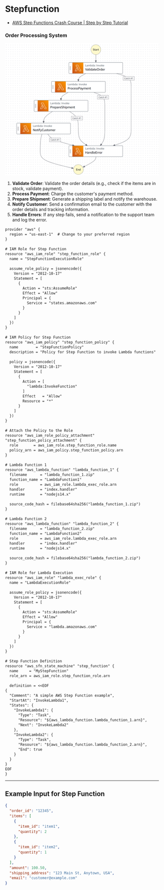 # Stepfunction
- [AWS Step Functions Crash Course | Step by Step Tutorial](https://youtu.be/jXxKRd_9nC0?si=_ogWY1HXfdUf9Wyd)

### Order Processing System
![stepfunction_order_processing.png](../diagrams/stepfunction_order_processing.png)
1. **Validate Order**: Validate the order details (e.g., check if the items are in stock, validate payment).
2. **Process Payment**: Charge the customer's payment method.
3. **Prepare Shipment**: Generate a shipping label and notify the warehouse.
4. **Notify Customer**: Send a confirmation email to the customer with the order details and tracking information.
5. **Handle Errors**: If any step fails, send a notification to the support team and log the error.


````hcl
provider "aws" {
  region = "us-east-1"  # Change to your preferred region
}

# IAM Role for Step Function
resource "aws_iam_role" "step_function_role" {
  name = "StepFunctionExecutionRole"

  assume_role_policy = jsonencode({
    Version = "2012-10-17"
    Statement = [
      {
        Action = "sts:AssumeRole"
        Effect = "Allow"
        Principal = {
          Service = "states.amazonaws.com"
        }
      }
    ]
  })
}

# IAM Policy for Step Function
resource "aws_iam_policy" "step_function_policy" {
  name        = "StepFunctionPolicy"
  description = "Policy for Step Function to invoke Lambda functions"

  policy = jsonencode({
    Version = "2012-10-17"
    Statement = [
      {
        Action = [
          "lambda:InvokeFunction"
        ]
        Effect   = "Allow"
        Resource = "*"
      }
    ]
  })
}

# Attach the Policy to the Role
resource "aws_iam_role_policy_attachment" "step_function_policy_attachment" {
  role       = aws_iam_role.step_function_role.name
  policy_arn = aws_iam_policy.step_function_policy.arn
}

# Lambda Function 1
resource "aws_lambda_function" "lambda_function_1" {
  filename      = "lambda_function_1.zip"
  function_name = "LambdaFunction1"
  role          = aws_iam_role.lambda_exec_role.arn
  handler       = "index.handler"
  runtime       = "nodejs14.x"

  source_code_hash = filebase64sha256("lambda_function_1.zip")
}

# Lambda Function 2
resource "aws_lambda_function" "lambda_function_2" {
  filename      = "lambda_function_2.zip"
  function_name = "LambdaFunction2"
  role          = aws_iam_role.lambda_exec_role.arn
  handler       = "index.handler"
  runtime       = "nodejs14.x"

  source_code_hash = filebase64sha256("lambda_function_2.zip")
}

# IAM Role for Lambda Execution
resource "aws_iam_role" "lambda_exec_role" {
  name = "LambdaExecutionRole"

  assume_role_policy = jsonencode({
    Version = "2012-10-17"
    Statement = [
      {
        Action = "sts:AssumeRole"
        Effect = "Allow"
        Principal = {
          Service = "lambda.amazonaws.com"
        }
      }
    ]
  })
}

# Step Function Definition
resource "aws_sfn_state_machine" "step_function" {
  name     = "MyStepFunction"
  role_arn = aws_iam_role.step_function_role.arn

  definition = <<EOF
{
  "Comment": "A simple AWS Step Function example",
  "StartAt": "InvokeLambda1",
  "States": {
    "InvokeLambda1": {
      "Type": "Task",
      "Resource": "${aws_lambda_function.lambda_function_1.arn}",
      "Next": "InvokeLambda2"
    },
    "InvokeLambda2": {
      "Type": "Task",
      "Resource": "${aws_lambda_function.lambda_function_2.arn}",
      "End": true
    }
  }
}
EOF
}
````
---

## Example Input for Step Function
````json
{
  "order_id": "12345",
  "items": [
    {
      "item_id": "item1",
      "quantity": 2
    },
    {
      "item_id": "item2",
      "quantity": 1
    }
  ],
  "amount": 100.50,
  "shipping_address": "123 Main St, Anytown, USA",
  "email": "customer@example.com"
}
````